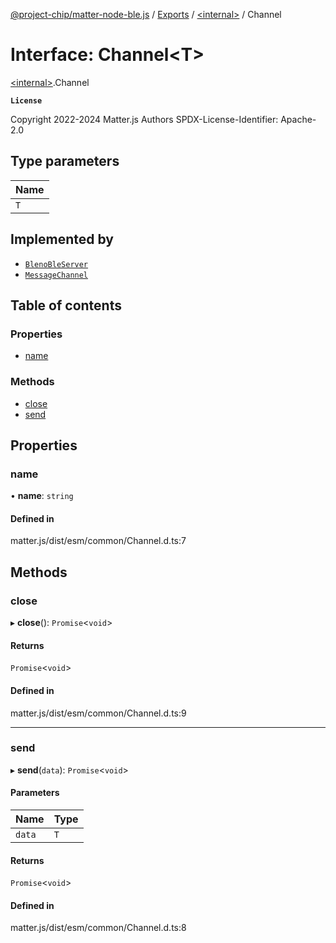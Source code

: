 [@project-chip/matter-node-ble.js](../README.md) / [Exports](../modules.md) / [\<internal\>](../modules/internal_.md) / Channel

# Interface: Channel\<T\>

[\<internal\>](../modules/internal_.md).Channel

**`License`**

Copyright 2022-2024 Matter.js Authors
SPDX-License-Identifier: Apache-2.0

## Type parameters

| Name |
| :------ |
| `T` |

## Implemented by

- [`BlenoBleServer`](../classes/internal_.BlenoBleServer.md)
- [`MessageChannel`](../classes/internal_.MessageChannel.md)

## Table of contents

### Properties

- [name](internal_.Channel.md#name)

### Methods

- [close](internal_.Channel.md#close)
- [send](internal_.Channel.md#send)

## Properties

### name

• **name**: `string`

#### Defined in

matter.js/dist/esm/common/Channel.d.ts:7

## Methods

### close

▸ **close**(): `Promise`\<`void`\>

#### Returns

`Promise`\<`void`\>

#### Defined in

matter.js/dist/esm/common/Channel.d.ts:9

___

### send

▸ **send**(`data`): `Promise`\<`void`\>

#### Parameters

| Name | Type |
| :------ | :------ |
| `data` | `T` |

#### Returns

`Promise`\<`void`\>

#### Defined in

matter.js/dist/esm/common/Channel.d.ts:8
